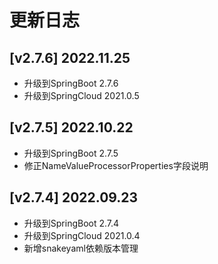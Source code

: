# 更新日志

## [v2.7.6] 2022.11.25
- 升级到SpringBoot 2.7.6
- 升级到SpringCloud 2021.0.5

## [v2.7.5] 2022.10.22
- 升级到SpringBoot 2.7.5
- 修正NameValueProcessorProperties字段说明

## [v2.7.4] 2022.09.23
- 升级到SpringBoot 2.7.4
- 升级到SpringCloud 2021.0.4
- 新增snakeyaml依赖版本管理